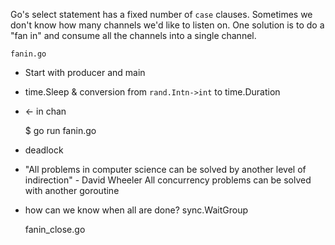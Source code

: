 Go's select statement has a fixed number of `case` clauses. Sometimes we don't
know how many channels we'd like to listen on. One solution is to do a "fan in"
and consume all the channels into a single channel.

    fanin.go

- Start with producer and main
- time.Sleep & conversion from `rand.Intn->int` to time.Duration
- <- in chan 

    $ go run fanin.go

- deadlock
- "All problems in computer science can be solved by another level of
  indirection" - David Wheeler 
    All concurrency problems can be solved with another goroutine
- how can we know when all are done? sync.WaitGroup

    fanin_close.go
